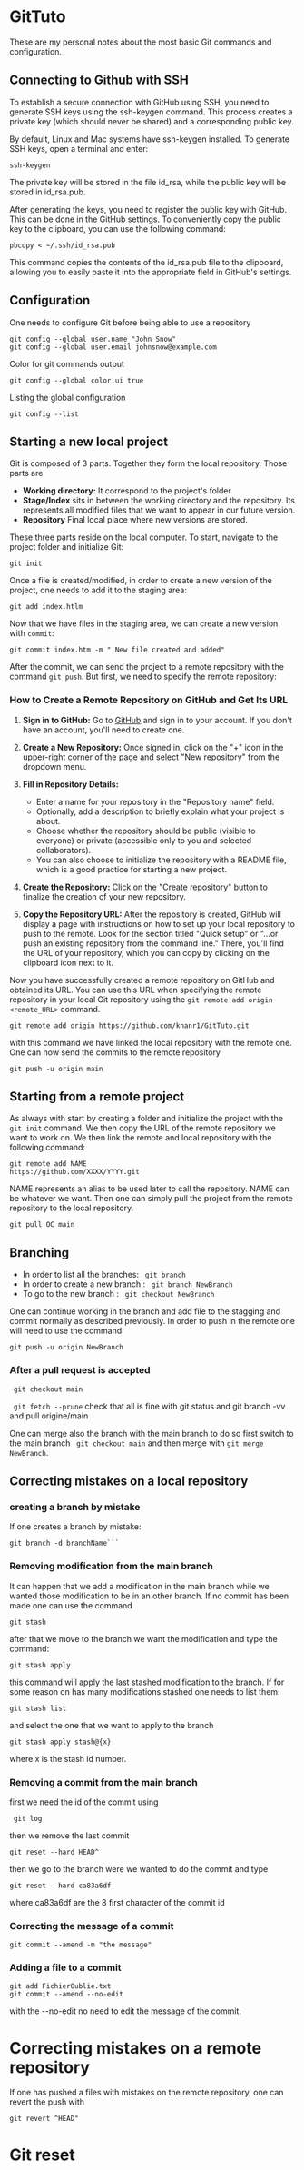 # GitTuto

These are my personal  notes about the most basic Git commands and configuration.

## Connecting to Github with SSH

To establish a secure connection with GitHub using SSH, you need to generate SSH keys using the ssh-keygen command. This process creates a private key (which should never be shared) and a corresponding public key.

By default, Linux and Mac systems have ssh-keygen installed. To generate SSH keys, open a terminal and enter:

```
ssh-keygen 
```

The private key will be stored in the file id_rsa, while the public key will be stored in id_rsa.pub.

After generating the keys, you need to register the public key with GitHub. This can be done in the GitHub settings. To conveniently copy the public key to the clipboard, you can use the following command:

```
pbcopy < ~/.ssh/id_rsa.pub
```

This command copies the contents of the id_rsa.pub file to the clipboard, allowing you to easily paste it into the appropriate field in GitHub's settings.



## Configuration

One needs to configure Git before being able to use a repository

```
git config --global user.name "John Snow"
git config --global user.email johnsnow@example.com
```
Color for git commands output

```
git config --global color.ui true
```
Listing the global configuration

```
git config --list
```

## Starting a new  local project



Git is composed of 3 parts. Together they form the local repository. Those parts are

* **Working directory:** It correspond to the project's folder
* **Stage/Index** sits in between the working directory and the repository. Its represents all modified files that we want to appear in our future version.
* **Repository** Final local place where new versions are stored.


These three parts reside on the local computer. To start, navigate to the project folder and initialize Git:
```
git init
```


Once a file is created/modified, in order to create a new version of the project, one needs to add it to the staging area:


```
git add index.htlm
```

Now that we have files in the staging area, we can create a new version with `commit`:


```
git commit index.htm -m " New file created and added"
```

After the commit, we can send the project to a remote repository with the command `git push`. But first, we need to specify the remote repository:

### How to Create a Remote Repository on GitHub and Get Its URL

1. **Sign in to GitHub:**
   Go to [GitHub](https://github.com/) and sign in to your account. If you don't have an account, you'll need to create one.

2. **Create a New Repository:**
   Once signed in, click on the "+" icon in the upper-right corner of the page and select "New repository" from the dropdown menu.

3. **Fill in Repository Details:**
   - Enter a name for your repository in the "Repository name" field.
   - Optionally, add a description to briefly explain what your project is about.
   - Choose whether the repository should be public (visible to everyone) or private (accessible only to you and selected collaborators).
   - You can also choose to initialize the repository with a README file, which is a good practice for starting a new project.

4. **Create the Repository:**
   Click on the "Create repository" button to finalize the creation of your new repository.

5. **Copy the Repository URL:**
   After the repository is created, GitHub will display a page with instructions on how to set up your local repository to push to the remote. Look for the section titled "Quick setup" or "…or push an existing repository from the command line." There, you'll find the URL of your repository, which you can copy by clicking on the clipboard icon next to it.

Now you have successfully created a remote repository on GitHub and obtained its URL. You can use this URL when specifying the remote repository in your local Git repository using the `git remote add origin <remote_URL>` command.

```
git remote add origin https://github.com/khanr1/GitTuto.git
```

with this command we have linked the local repository with the remote one. One can now send the commits to the remote repository

```
git push -u origin main
```
## Starting from a remote project

As always with start by creating a folder and initialize the project with the ```git init``` command. We then copy the URL of the remote repository we want to work on.  We then link the remote and local repository with the following command:

```
git remote add NAME
https://github.com/XXXX/YYYY.git
```

NAME represents an alias to be used later to call the repository. NAME can be whatever we want. Then one can simply pull the project from the remote repository to the local repository.

```
git pull OC main
```

## Branching

* In order to list all the branches: ``` git branch```
* In order to create a new branch : ``` git branch NewBranch```
* To go to the new branch : ``` git checkout NewBranch```

One can continue working in the branch and add file to the stagging and commit normally as described previously. In order to push in the remote one will need to use the command:

```
git push -u origin NewBranch
```

### After a pull request is accepted

``` git checkout main```

``` git fetch --prune```
check that all is fine  with git status and git branch -vv and pull origine/main

One can merge also the branch with the main branch to do so first  switch to the main branch ``` git checkout main``` and then merge with ```git merge NewBranch```.

## Correcting mistakes on a local repository

### creating a branch by mistake

If one creates a branch by mistake:

```
git branch -d branchName```
```

### Removing modification from the main branch

It can happen that we add a modification in the main branch while we wanted those modification to be in an other branch. If no commit has been made one can use the command 

``` git stash ```

after that we move to the branch we want the modification and type the command:

``` 
git stash apply
```

this command will apply the last stashed modification to the branch. If for some reason on has many  modifications stashed one needs to list them:

``` 
git stash list
```

and  select the one that we want to apply to the branch

``` 
git stash apply stash@{x}
```

where x is the stash id number.

### Removing a commit from  the main branch

first we need the id of the commit using 

``` git log```

then we remove the last commit

``` 
git reset --hard HEAD^
```

then we go to the branch were we wanted to do the commit and type

```git reset --hard ca83a6df```

where ca83a6df are the 8 first character of the commit id 

### Correcting the message of a commit

```
git commit --amend -m "the message"
```
### Adding a file to a commit

```
git add FichierOublie.txt 
git commit --amend --no-edit
```

with the --no-edit no need to edit the message of the commit.


# Correcting mistakes on a remote repository

If one has pushed a files with mistakes on the remote repository, one can revert the push with

```
git revert ^HEAD"
```

# Git reset


